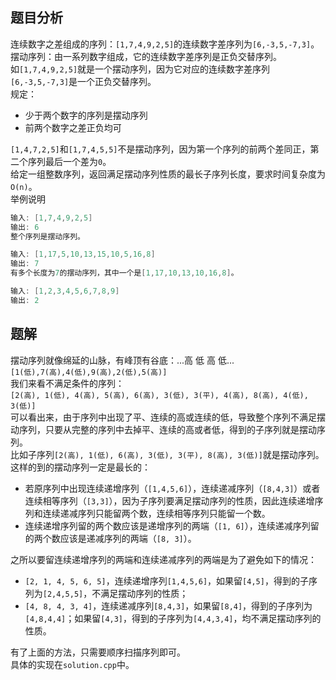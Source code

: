 ## 题目分析
连续数字之差组成的序列：`[1,7,4,9,2,5]`的连续数字差序列为`[6,-3,5,-7,3]`。  
摆动序列：由一系列数字组成，它的连续数字差序列是正负交替序列。  
如`[1,7,4,9,2,5]`就是一个摆动序列，因为它对应的连续数字差序列`[6,-3,5,-7,3]`是一个正负交替序列。  
规定：
- 少于两个数字的序列是摆动序列
- 前两个数字之差正负均可

`[1,4,7,2,5]`和`[1,7,4,5,5]`不是摆动序列，因为第一个序列的前两个差同正，第二个序列最后一个差为`0`。  
给定一组整数序列，返回满足摆动序列性质的最长子序列长度，要求时间复杂度为`O(n)`。  
举例说明
```cpp
输入: [1,7,4,9,2,5]
输出: 6
整个序列是摆动序列。

输入: [1,17,5,10,13,15,10,5,16,8]
输出: 7
有多个长度为7的摆动序列，其中一个是[1,17,10,13,10,16,8]。

输入: [1,2,3,4,5,6,7,8,9]
输出: 2
```

## 题解
摆动序列就像绵延的山脉，有峰顶有谷底：...高 低 高 低...  
`[1(低),7(高),4(低),9(高),2(低),5(高)]`  
我们来看不满足条件的序列：  
`[2(高), 1(低), 4(高), 5(高), 6(高), 3(低), 3(平), 4(高), 8(高), 4(低), 3(低)]`  
可以看出来，由于序列中出现了平、连续的高或连续的低，导致整个序列不满足摆动序列，只要从完整的序列中去掉平、连续的高或者低，得到的子序列就是摆动序列。  
比如子序列`[2(高), 1(低), 6(高), 3(低), 3(平), 8(高), 3(低)]`就是摆动序列。  
这样的到的摆动序列一定是最长的：
- 若原序列中出现连续递增序列（`[1,4,5,6]`），连续递减序列（`[8,4,3]`）或者连续相等序列（`[3,3]`），因为子序列要满足摆动序列的性质，因此连续递增序列和连续递减序列只能留两个数，连续相等序列只能留一个数。
- 连续递增序列留的两个数应该是递增序列的两端（`[1, 6]`），连续递减序列留的两个数应该是递减序列的两端（`[8, 3]`）。

之所以要留连续递增序列的两端和连续递减序列的两端是为了避免如下的情况：
- `[2, 1, 4, 5, 6, 5]`，连续递增序列`[1,4,5,6]`，如果留`[4,5]`，得到的子序列为`[2,4,5,5]`，不满足摆动序列的性质；
- `[4, 8, 4, 3, 4]`，连续递减序列`[8,4,3]`，如果留`[8,4]`，得到的子序列为`[4,8,4,4]`；如果留`[4,3]`，得到的子序列为`[4,4,3,4]`，均不满足摆动序列的性质。

有了上面的方法，只需要顺序扫描序列即可。  
具体的实现在`solution.cpp`中。

